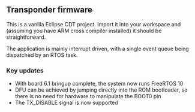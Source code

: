 ## Transponder firmware

This is a vanilla Eclipse CDT project. Import it into your workspace and (assuming you have ARM cross compiler installed) it should be straightforward.

The application is mainly interrupt driven, with a single event queue being dispatched by an RTOS task. 

### Key updates

 - With board 6.1 bringup complete, the system now runs FreeRTOS 10
 - DFU can be achieved by jumping directly into the ROM bootloader, so there is no need for hardware to manipulate the BOOT0 pin
 - The TX_DISABLE signal is now supported
 
